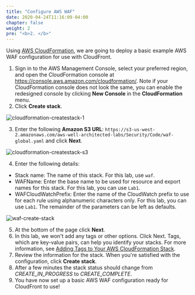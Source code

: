 ```yaml
---
title: "Configure AWS WAF"
date: 2020-04-24T11:16:09-04:00
chapter: false
weight: 2
pre: "<b>2. </b>"
---
```


Using [AWS CloudFormation](https://aws.amazon.com/cloudformation/), we are going to deploy a basic example AWS WAF configuration for use with CloudFront.

1. Sign in to the AWS Management Console, select your preferred region, and open the CloudFormation console at https://console.aws.amazon.com/cloudformation/. Note if your CloudFormation console does not look the same, you can enable the redesigned console by clicking **New Console** in the **CloudFormation** menu.
2. Click **Create stack**.

![cloudformation-createstack-1](/Security/200_CloudFront_with_WAF_Protection/Images/cloudformation-createstack-1.png)

3. Enter the following **Amazon S3 URL**:  `https://s3-us-west-2.amazonaws.com/aws-well-architected-labs/Security/Code/waf-global.yaml` and click **Next**.

![cloudformation-createstack-s3](/Security/200_CloudFront_with_WAF_Protection/Images/cloudformation-createstack-s3.png)

4. Enter the following details:
  * Stack name: The name of this stack. For this lab, use `waf`.
  * WAFName: Enter the base name to be used for resource and export names for this stack. For this lab, you can use `Lab1`.
  * WAFCloudWatchPrefix: Enter the name of the CloudWatch prefix to use for each rule using alphanumeric
  characters only. For this lab, you can use `Lab1`.
  The remainder of the parameters can be left as defaults.

  ![waf-create-stack](/Security/200_CloudFront_with_WAF_Protection/Images/waf-create-stack.png)

5. At the bottom of the page click **Next**.
6. In this lab, we won't add any tags or other options. Click Next. Tags, which are key-value pairs, can help you identify your stacks. For more information, see [Adding Tags to Your AWS CloudFormation Stack](https://docs.aws.amazon.com/AWSCloudFormation/latest/UserGuide/cfn-console-add-tags.html).
7. Review the information for the stack. When you're satisfied with the configuration, click **Create stack**.
8. After a few minutes the stack status should change from *CREATE_IN_PROGRESS* to *CREATE_COMPLETE*.
10. You have now set up a basic AWS WAF configuration ready for CloudFront to use!
